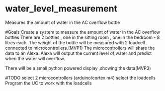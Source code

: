# water_level_measurement
Measures the amount of water in the AC overflow bottle

#Goals
Create a system to measure the amount of water in the AC overflow bottles
There are 2 bottles , one in the sitting room , one in the bedroom - 8 litres each.
The weight of the bottle will be measured with 2 loadcell connected to microcontrollers.(MVP1)
The microcontrollers will share the data to an Alexa.
Alexa will output the current level of water and predict when the water will overflow.

There will be a small python powered display ,showing the data(MVP3)

#TODO
select 2 microcontrollers (arduino/cortex m4)
select the loadcells
Program the UC to work with the loadcells

